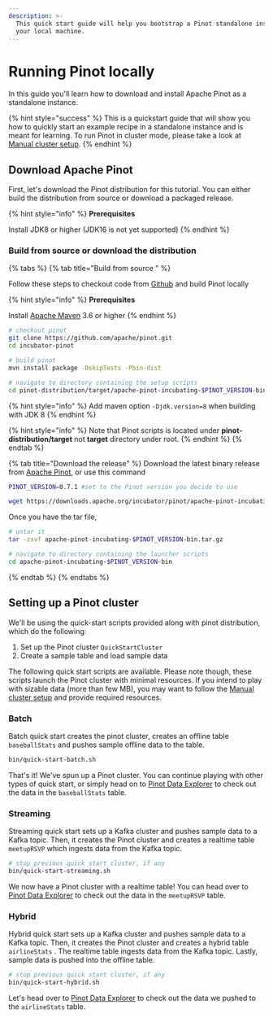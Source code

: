 ```yaml
---
description: >-
  This quick start guide will help you bootstrap a Pinot standalone instance on
  your local machine.
---
```


# Running Pinot locally

In this guide you'll learn how to download and install Apache Pinot as a standalone instance.

{% hint style="success" %}
This is a quickstart guide that will show you how to quickly start an example recipe in a standalone instance and is meant for learning. To run Pinot in cluster mode, please take a look at [Manual cluster setup](advanced-pinot-setup.md).
{% endhint %}

## Download Apache Pinot

First, let's download the Pinot distribution for this tutorial. You can either build the distribution from source or download a packaged release.

{% hint style="info" %}
 **Prerequisites** 

Install JDK8 or higher \(JDK16 is not yet supported\)
{% endhint %}

### Build from source or download the distribution

{% tabs %}
{% tab title="Build from source " %}


Follow these steps to checkout code from [Github](https://github.com/apache/incubator-pinot) and build Pinot locally

{% hint style="info" %}
 **Prerequisites** 

Install [Apache Maven](https://maven.apache.org/install.html) 3.6 or higher
{% endhint %}

```bash
# checkout pinot
git clone https://github.com/apache/pinot.git
cd incubator-pinot

# build pinot
mvn install package -DskipTests -Pbin-dist

# navigate to directory containing the setup scripts
cd pinot-distribution/target/apache-pinot-incubating-$PINOT_VERSION-bin/apache-pinot-incubating-$PINOT_VERSION-bin
```

{% hint style="info" %}
Add maven option `-Djdk.version=8` when building with JDK 8
{% endhint %}

{% hint style="info" %}
Note that Pinot scripts is located under **pinot-distribution/target** not **target** directory under root.
{% endhint %}
{% endtab %}

{% tab title="Download the release" %}
Download the latest binary release from [Apache Pinot](https://pinot.apache.org/download/), or use this command 

```bash
PINOT_VERSION=0.7.1 #set to the Pinot version you decide to use

wget https://downloads.apache.org/incubator/pinot/apache-pinot-incubating-$PINOT_VERSION/apache-pinot-incubating-$PINOT_VERSION-bin.tar.gz
```

Once you have the tar file,

```bash
# untar it
tar -zxvf apache-pinot-incubating-$PINOT_VERSION-bin.tar.gz

# navigate to directory containing the launcher scripts
cd apache-pinot-incubating-$PINOT_VERSION-bin
```
{% endtab %}
{% endtabs %}

## Setting up a Pinot cluster

We'll be using the quick-start scripts provided along with pinot distribution, which do the following:

1. Set up the Pinot cluster `QuickStartCluster`
2. Create a sample table and load sample data

The following quick start scripts are available. Please note though, these scripts launch the Pinot cluster with minimal resources. If you intend to play with sizable data \(more than few MB\), you may want to follow the [Manual cluster setup](advanced-pinot-setup.md) and provide required resources.

### Batch

Batch quick start creates the pinot cluster, creates an offline table `baseballStats` and pushes sample offline data to the table.

```bash
bin/quick-start-batch.sh
```

That's it! We've spun up a Pinot cluster. You can continue playing with other types of quick start, or simply head on to [Pinot Data Explorer](../components/exploring-pinot.md) to check out the data in the `baseballStats` table.

### Streaming

Streaming quick start sets up a Kafka cluster and pushes sample data to a Kafka topic. Then, it creates the Pinot cluster and creates a realtime table `meetupRSVP` which ingests data from the Kafka topic.

```bash
# stop previous quick start cluster, if any
bin/quick-start-streaming.sh
```

We now have a Pinot cluster with a realtime table! You can head over to  [Pinot Data Explorer](../components/exploring-pinot.md) to check out the data in the `meetupRSVP` table.

### Hybrid

Hybrid quick start sets up a Kafka cluster and pushes sample data to a Kafka topic. Then, it creates the Pinot cluster and creates a hybrid table `airlineStats` . The realtime table ingests data from the Kafka topic. Lastly, sample data is pushed into the offline table.

```bash
# stop previous quick start cluster, if any
bin/quick-start-hybrid.sh
```

Let's head over to [Pinot Data Explorer](../components/exploring-pinot.md) to check out the data we pushed to the `airlineStats` table.

